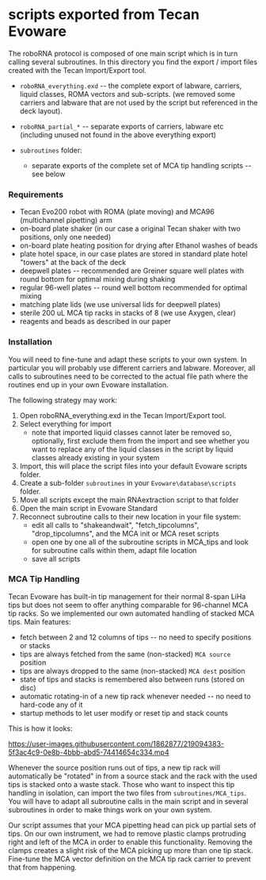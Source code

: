 # scripts exported from Tecan Evoware

The roboRNA protocol is composed of one main script which is in turn calling several subroutines. In this directory you find the export / import files created with the Tecan Import/Export tool.

* `roboRNA_everything.exd` -- the complete export of labware, carriers, liquid classes, ROMA vectors and sub-scripts. (we removed some carriers and labware that are not used by the script but referenced in the deck layout).

* `roboRNA_partial_*` -- separate exports of carriers, labware etc (including unused not found in the above everything export)

* `subroutines` folder:

  * separate exports of the complete set of MCA tip handling scripts -- see below

### Requirements

* Tecan Evo200 robot with ROMA (plate moving) and MCA96 (multichannel pipetting) arm
* on-board plate shaker (in our case a original Tecan shaker with two positions, only one needed)
* on-board plate heating position for drying after Ethanol washes of beads
* plate hotel space, in our case plates are stored in standard plate hotel "towers" at the back of the deck
* deepwell plates -- recommended are Greiner square well plates with round bottom for optimal mixing during shaking
* regular 96-well plates -- round well bottom recommended for optimal mixing
* matching plate lids (we use universal lids for deepwell plates)
* sterile 200 uL MCA tip racks in stacks of 8 (we use Axygen, clear)
* reagents and beads as described in our paper

### Installation

You will need to fine-tune and adapt these scripts to your own system. In particular you will probably use different carriers and labware. Moreover, all calls to subroutines need to be corrected to the actual file path where the routines end up in your own Evoware installation.

The following strategy may work:

1. Open roboRNA_everything.exd in the Tecan Import/Export tool.
2. Select everything for import
   - note that imported liquid classes cannot later be removed so, optionally, first exclude them from the import and see whether you want to replace any of the liquid classes in the script by liquid classes already existing in your system
3. Import, this will place the script files into your default Evoware scripts folder.
4. Create a sub-folder `subroutines` in your `Evoware\database\scripts` folder.
5. Move all scripts except the main RNAextraction script to that folder
6. Open the main script in Evoware Standard
7. Reconnect subroutine calls to their new location in your file system:
   - edit all calls to "shakeandwait", "fetch_tipcolumns", "drop_tipcolumns", and the MCA init or MCA reset scripts
   - open one by one all of the subroutine scripts in MCA_tips and look for subroutine calls within them, adapt file location
   - save all scripts


### MCA Tip Handling

Tecan Evoware has built-in tip management for their normal 8-span LiHa tips but does not seem to offer anything comparable for 96-channel MCA tip racks. So we implemented our own automated handling of stacked MCA tips. Main features:

* fetch between 2 and 12 columns of tips -- no need to specify positions or stacks
* tips are always fetched from the same (non-stacked) `MCA source` position
* tips are always dropped to the same (non-stacked) `MCA dest` position
* state of tips and stacks is remembered also between runs (stored on disc)
* automatic rotating-in of a new tip rack whenever needed -- no need to hard-code any of it
* startup methods to let user modify or reset tip and stack counts

This is how it looks:


https://user-images.githubusercontent.com/1862877/219094383-5f3ac4c9-0e8b-4bbb-abd5-74414654c334.mp4



Whenever the source position runs out of tips, a new tip rack will automatically be "rotated" in from a source stack and the rack with the used tips is stacked onto a waste stack. Those who want to inspect this tip handling in isolation, can import the two files from `subroutines/MCA_tips`. You will have to adapt all subroutine calls in the main script and in several subroutines in order to make things work on your own system.
 
Our script assumes that your MCA pipetting head can pick up partial sets of tips. On our own instrument, we had to remove  plastic clamps protruding right and left of the MCA in order to enable this functionality. Removing the clamps creates a slight risk of the MCA picking up more than one tip stack. Fine-tune the MCA vector definition on the MCA tip rack carrier to prevent that from happening.
